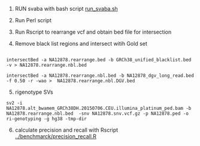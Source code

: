 1) RUN svaba with bash script [run_svaba.sh](https://github.com/Manuelaio/sv_benchmark/blob/main/SVABA/run_svaba.sh) 

2) Run Perl script

3) Run Rscript to rearrange vcf and obtain bed file for intersection

4) Remove black list regions and intersect witih Gold set 

``` {r}

intersectBed -a NA12878.rearrange.bed -b GRCh38_unified_blacklist.bed -v > NA12878.rearrange.nbl.bed

intersectBed -a NA12878.rearrange.nbl.bed -b NA12878_dgv_long_read.bed -f 0.50 -r -wao >  NA12878.rearrange.nbl.DGV.bed

``` 

5) rigenotype SVs 

``` {r}
sv2 -i NA12878.alt_bwamem_GRCh38DH.20150706.CEU.illumina_platinum_ped.bam -b  NA12878.rearrange.nbl.bed  -snv NA12878.snv.vcf.gz -p NA12878.ped -o ri-genotyping -g hg38 -tmp-dir 

``` 

6) calculate precision and recall with Rscript [../benchmarck/precision_recall.R](https://github.com/Manuelaio/sv_benchmark/blob/main/benchmark/precision_recall.R)

